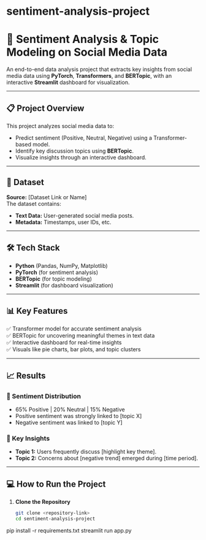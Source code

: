 # sentiment-analysis-project

# 🚀 Sentiment Analysis & Topic Modeling on Social Media Data
An end-to-end data analysis project that extracts key insights from social media data using **PyTorch**, **Transformers**, and **BERTopic**, with an interactive **Streamlit** dashboard for visualization.

---

## 📋 Project Overview
This project analyzes social media data to:
- Predict sentiment (Positive, Neutral, Negative) using a Transformer-based model.
- Identify key discussion topics using **BERTopic**.
- Visualize insights through an interactive dashboard.

---

## 📂 Dataset
**Source:** [Dataset Link or Name]  
The dataset contains:
- **Text Data:** User-generated social media posts.
- **Metadata:** Timestamps, user IDs, etc.

---

## 🛠️ Tech Stack
- **Python** (Pandas, NumPy, Matplotlib)
- **PyTorch** (for sentiment analysis)
- **BERTopic** (for topic modeling)
- **Streamlit** (for dashboard visualization)

---

## 📊 Key Features
✅ Transformer model for accurate sentiment analysis  
✅ BERTopic for uncovering meaningful themes in text data  
✅ Interactive dashboard for real-time insights  
✅ Visuals like pie charts, bar plots, and topic clusters  

---

## 📈 Results
### 🔹 Sentiment Distribution
- 65% Positive | 20% Neutral | 15% Negative  
- Positive sentiment was strongly linked to [topic X]  
- Negative sentiment was linked to [topic Y]

### 🔹 Key Insights
- **Topic 1:** Users frequently discuss [highlight key theme].  
- **Topic 2:** Concerns about [negative trend] emerged during [time period].  

---

## 💻 How to Run the Project
1. **Clone the Repository**
   ```bash
   git clone <repository-link>
   cd sentiment-analysis-project
pip install -r requirements.txt
streamlit run app.py
